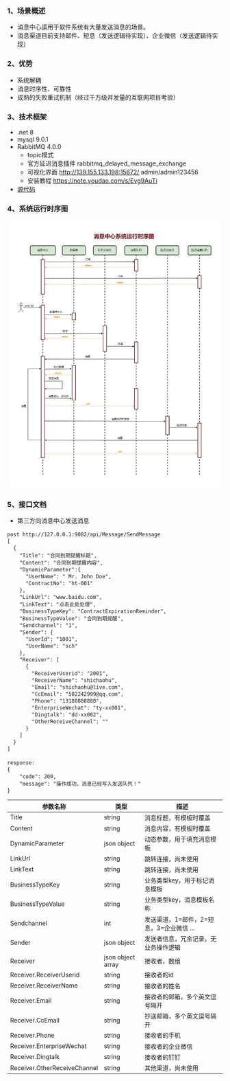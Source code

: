 ### 1、场景概述
- 消息中心适用于软件系统有大量发送消息的场景。
- 消息渠道目前支持邮件、短息（发送逻辑待实现）、企业微信（发送逻辑待实现）
### 2、优势
- 系统解耦
- 消息时序性、可靠性
- 成熟的失败重试机制（经过千万级并发量的互联网项目考验）
### 3、技术框架
- .net 8
- mysql 9.0.1
- RabbitMQ 4.0.0
  - topic模式
  - 官方延迟消息插件
  rabbitmq_delayed_message_exchange
  - 可视化界面
  http://139.155.133.198:15672/ admin/admin123456
  - 安装教程
  https://note.youdao.com/s/Evg9AuTi
- [源代码](https://github.com/shichaohu/messagecenter/tree/master)

### 4、系统运行时序图
<img src="wiki/file/image/消息中心系统运行时序图.jpg">

### 5、接口文档
- 第三方向消息中心发送消息
```
post http://127.0.0.1:9082/api/Message/SendMessage
[
  {
    "Title": "合同到期提醒标题",
    "Content": "合同到期提醒内容",
    "DynamicParameter":{
      "UserName": " Mr. John Doe",
      "ContractNo": "ht-001"
    },
    "LinkUrl": "www.baidu.com",
    "LinkText": "点击此处处理",
    "BusinessTypeKey": "ContractExpirationReminder",
    "BusinessTypeValue": "合同到期提醒",
    "Sendchannel": "1",
    "Sender": {
      "UserId": "1001",
      "UserName": "sch"
    },
    "Receiver": [
      {
        "ReceiverUserid": "2001",
        "ReceiverName": "shichaohu",
        "Email": "shichaohu@live.com",
        "CcEmail": "502242999@qq.com",
        "Phone": "13188888888",
        "EnterpriseWechat": "ty-xx001",
        "Dingtalk": "dd-xx002",
        "OtherReceiveChannel": ""
      }
    ]
  }
]

response:
{
	"code": 200,
	"message": "操作成功，消息已经写入发送队列！"
}

```

| 参数名称 | 类型 | 描述 |
| --- | --- | --- |
| Title | string | 消息标题，有模板时覆盖 |
| Content | string | 消息内容，有模板时覆盖 |
| DynamicParameter | json object | 动态参数，用于填充消息模板 |
| LinkUrl | string | 跳转连接，尚未使用 |
| LinkText | string | 跳转连接，尚未使用 |
| BusinessTypeKey | string | 业务类型key，用于标记消息模板 |
| BusinessTypeValue | string | 业务类型key，消息模板名称 |
| Sendchannel | int | 发送渠道，1=邮件，2=短息，3=企业微信 ...  |
| Sender | json object | 发送者信息，冗余记录，无业务操作逻辑 |
| Receiver | json object array | 接收者，数组 |
| Receiver.ReceiverUserid | string | 接收者的id |
| Receiver.ReceiverName | string | 接收者的姓名 |
| Receiver.Email | string | 接收者的邮箱，多个英文逗号隔开 |
| Receiver.CcEmail | string | 抄送邮箱，多个英文逗号隔开 |
| Receiver.Phone | string | 接收者的手机 |
| Receiver.EnterpriseWechat | string | 接收者的企业微信 |
| Receiver.Dingtalk | string | 接收者的钉钉 |
| Receiver.OtherReceiveChannel | string | 其他渠道，尚未使用 |